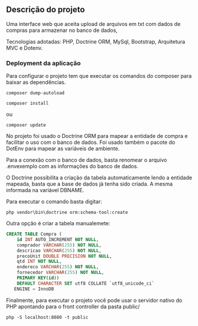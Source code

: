 ## Descrição do projeto

Uma interface web que aceita upload de arquivos em txt com dados de compras para armazenar no banco de dados,


Tecnologias adotadas: PHP, Doctrine ORM, MySql, Bootstrap, Arquitetura MVC e Dotenv.

### Deployment da aplicação

Para configurar o projeto tem que executar os comandos do composer para baixar as dependências.

```` 
composer dump-autoload
````

```` 
composer install
````
ou
```` 
composer update
````
No projeto foi usado o Doctrine ORM para mapear a entidade de compra e facilitar o uso com o banco de dados. 
Foi usado também o pacote do DotEnv para mapear as variáveis de ambiente.


Para a conexão com o banco de dados, basta renomear o arquivo .envexemplo com as informações do banco de dados.

O Doctrine possibilita a criação da tabela automaticamente lendo a entidade mapeada, basta que a base de dados já tenha sido criada. A mesma informada na variável DBNAME.

Para executar o comando basta digitar:

```` 
php vendor\bin\doctrine orm:schema-tool:create
````

Outra opção é criar a tabela manualemete:
````sql
CREATE TABLE Compra (
    id INT AUTO_INCREMENT NOT NULL, 
    comprador VARCHAR(255) NOT NULL, 
    descricao VARCHAR(255) NOT NULL, 
    precoUnit DOUBLE PRECISION NOT NULL, 
    qtd INT NOT NULL, 
    endereco VARCHAR(255) NOT NULL, 
    fornecedor VARCHAR(255) NOT NULL, 
    PRIMARY KEY(id)) 
    DEFAULT CHARACTER SET utf8 COLLATE `utf8_unicode_ci`  
   ENGINE = InnoDB 
````
Finalmente, para executar o projeto você pode usar o servidor nativo do PHP apontando para o front controller da pasta public/

```` 
php -S localhost:8080 -t public
````
